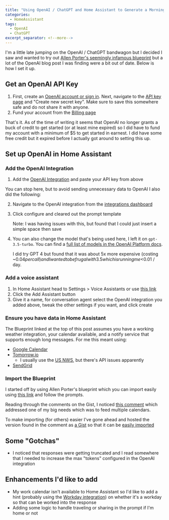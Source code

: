 ```yaml
---
title: "Using OpenAI / ChatGPT and Home Assistant to Generate a Morning Summary (as of December 2023)"
categories:
  - HomeAssistant
tags:
  - OpenAI
  - ChatGPT
excerpt_separator: <!--more-->
---
```


I'm a little late jumping on the OpenAI / ChatGPT bandwagon but I decided I saw and wanted to try out [Allen Porter's seemingly infamous blueprint](https://gist.github.com/allenporter/e70d9eb090c7dbdd593cf526e07b4abe) but a lot of the OpenAI blog post I was finding were a bit out of date. Below is how I set it up.

## Get an OpenAI API Key

1. First, create an [OpenAI account or sign in](https://platform.openai.com/). Next, navigate to the [API key page](https://platform.openai.com/account/api-keys) and "Create new secret key". Make sure to save this somewhere safe and do not share it with anyone.
2. Fund your account from the [Billing page](https://platform.openai.com/account/billing/overview)

That's it. As of the time of writing it seems that OpenAI no longer grants a buck of credit to get started (or at least mine expired) so I did have to fund my account with a minimum of $5 to get started in earnest. I did have some free credit but it expired before I actually got around to setting this up.

## Set up OpenAI in Home Assistant

### Add the OpenAI Integration

1. Add the [OpenAI Integration](https://my.home-assistant.io/redirect/config_flow_start/?domain=openai_conversation) and paste your API key from above

You can stop here, but to avoid sending unnecessary data to OpenAI I also did the following:

2. Navigate to the OpenAI integration from the [integrations dashboard](https://my.home-assistant.io/redirect/integrations/)
3. Click configure and cleared out the prompt template

    Note: I was having issues with this, but found that I could just insert a simple space then save

4. You can also change the model that's being used here, I left it on `gpt-3.5-turbo`. You can find a [full list of models in the OpenAI Platform docs](https://platform.openai.com/docs/models).

    I did try GPT 4 but found that it was about 5x more expensive (costing ~$0.04 per call) and I wanted to be frugal with 3.5 which is running me <$0.01 / day.

### Add a voice assistant

1. In Home Assistant head to Settings > Voice Assistants or use [this link](https://my.home-assistant.io/redirect/voice_assistants/)
2. Click the Add Assistant button
3. Give it a name, for conversation agent select the OpenAI integration you added above, tweak the other settings if you want, and click create

### Ensure you have data in Home Assistant

The Blueprint linked at the top of this post assumes you have a working weather integration, your calendar available, and a notify service that supports enough long messages. For me this meant using:

- [Google Calendar](https://www.home-assistant.io/integrations/google/)
- [Tomorrow.io](https://www.home-assistant.io/integrations/tomorrowio/)
  - I usually use the [US NWS](https://www.home-assistant.io/integrations/nws/), but there's API issues apparently
- [SendGrid](https://www.home-assistant.io/integrations/sendgrid/)

### Import the Blueprint

I started off by using Allen Porter's blueprint which you can import easily using [this link](https://my.home-assistant.io/redirect/blueprint_import/?blueprint_url=https%3A%2F%2Fgist.github.com%2Fallenporter%2Fe70d9eb090c7dbdd593cf526e07b4abe) and follow the prompts.

Reading through the comments on the Gist, I noticed [this comment](https://gist.github.com/allenporter/e70d9eb090c7dbdd593cf526e07b4abe?permalink_comment_id=4796049#gistcomment-4796049) which addressed one of my big needs which was to feed multiple calendars.

To make importing (for others) easier I've gone ahead and hosted the version found in the comment as [a Gist](https://gist.github.com/jak119/0abf5489a67c364311490785be974a6e) so that it can be [easily imported](https://my.home-assistant.io/redirect/blueprint_import/?blueprint_url=https%3A%2F%2Fgist.github.com%2Fjak119%2F0abf5489a67c364311490785be974a6e)

## Some "Gotchas"

- I noticed that responses were getting truncated and I read somewhere that I needed to increase the max "tokens" configured in the OpenAI integration

## Enhancements I'd like to add

- My work calendar isn't available to Home Assistant so I'd like to add a hint (probably using the [Workday integration](https://www.home-assistant.io/integrations/workday/)) on whether it's a workday so that can be worked into the response
- Adding some logic to handle traveling or sharing in the prompt if I'm home or not
